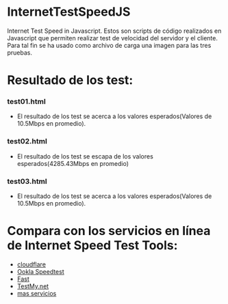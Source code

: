 # InternetTestSpeedJS
Internet Test Speed in Javascript.
Estos son scripts de código realizados en Javascript que permiten realizar test de velocidad del servidor y el cliente.
Para tal fin se ha usado como archivo de carga una imagen para las tres pruebas.


# Resultado de los test:
### test01.html
- El resultado de los test se acerca a los valores esperados(Valores de 10.5Mbps en promedio).

### test02.html
- El resultado de los test se escapa de los valores esperados(4285.43Mbps en promedio)

### test03.html
- El resultado de los test se acerca a los valores esperados(Valores de 10.5Mbps en promedio).

# Compara con los servicios en línea de Internet Speed Test Tools:
- [cloudflare](https://speed.cloudflare.com/)
- [Ookla Speedtest](https://www.speedtest.net/)
- [Fast](https://fast.com/)
- [TestMy.net](https://testmy.net/)
- [mas servicios](https://geekflare.com/internet-speed-test-tools/)
